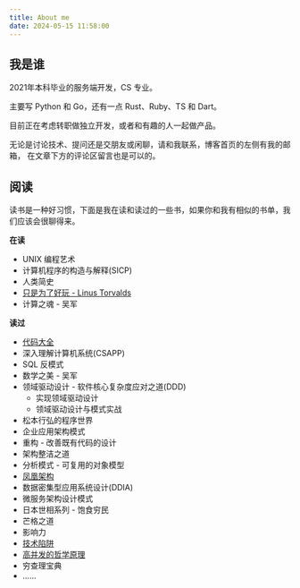 ```yaml
---
title: About me
date: 2024-05-15 11:58:00
---
```


## 我是谁

2021年本科毕业的服务端开发，CS 专业。

主要写 Python 和 Go，还有一点 Rust、Ruby、TS 和 Dart。

目前正在考虑转职做独立开发，或者和有趣的人一起做产品。

无论是讨论技术、提问还是交朋友或闲聊，请和我联系，博客首页的左侧有我的邮箱，
在文章下方的评论区留言也是可以的。

## 阅读

读书是一种好习惯，下面是我在读和读过的一些书，如果你和我有相似的书单，我们应该会很聊得来。

**在读**

* UNIX 编程艺术
* 计算机程序的构造与解释(SICP)
* 人类简史
* [只是为了好玩 - Linus Torvalds](https://book.douban.com/subject/25930025/)
* 计算之魂 - 吴军

**读过**

* [代码大全](https://book.douban.com/subject/1477390/)
* 深入理解计算机系统(CSAPP)
* SQL 反模式
* 数学之美 - 吴军
* 领域驱动设计 - 软件核心复杂度应对之道(DDD)
  * 实现领域驱动设计
  * 领域驱动设计与模式实战
* 松本行弘的程序世界
* 企业应用架构模式
* 重构 - 改善既有代码的设计
* 架构整洁之道
* 分析模式 - 可复用的对象模型
* [凤凰架构](http://icyfenix.cn/)
* 数据密集型应用系统设计(DDIA)
* 微服务架构设计模式
* 日本世相系列 - 饱食穷民
* 芒格之道
* 影响力
* [技术陷阱](https://book.douban.com/subject/35668363/)
* [高并发的哲学原理](https://pphc.lvwenhan.com/)
* 穷查理宝典
* ......
